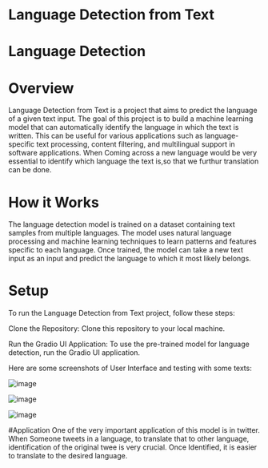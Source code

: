# Language Detection from Text 
# Language Detection

# Overview
Language Detection from Text is a project that aims to predict the language of a given text input. The goal of this project is to build a machine learning model that can automatically identify the language in which the text is written. This can be useful for various applications such as language-specific text processing, content filtering, and multilingual support in software applications. When Coming across a new language would be very essential to identify which language the text is,so that we furthur translation can be done.

# How it Works
The language detection model is trained on a dataset containing text samples from multiple languages. The model uses natural language processing and machine learning techniques to learn patterns and features specific to each language. Once trained, the model can take a new text input as an input and predict the language to which it most likely belongs.

# Setup
To run the Language Detection from Text project, follow these steps:

Clone the Repository: Clone this repository to your local machine.

Run the Gradio UI Application: To use the pre-trained model for language detection, run the Gradio UI application.

Here are some screenshots of User Interface and testing with some texts:

![image](https://github.com/nitheesh1904/Language-Detection-in-texts/assets/113526963/df5b87dd-3c5d-4fc4-82ef-9d832edab414)

![image](https://github.com/nitheesh1904/Language-Detection-in-texts/assets/113526963/4a5e3985-6324-4f76-bb72-3fb48d870f9b)

![image](https://github.com/nitheesh1904/Language-Detection-in-texts/assets/113526963/0a768719-12df-4282-b630-f5e543a24c72)

#Application
One of the very important application of this model is in twitter.
When Someone tweets in a language, to translate that to other language, identification of the original twee is very crucial.
Once Identified, it is easier to translate to the desired language.


